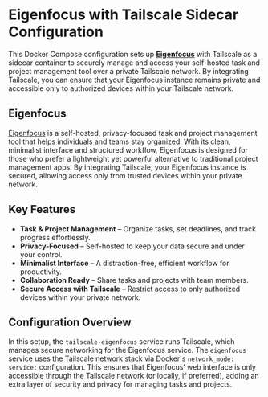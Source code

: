 # Eigenfocus with Tailscale Sidecar Configuration  

This Docker Compose configuration sets up **[Eigenfocus](https://github.com/Eigenfocus/eigenfocus)** with Tailscale as a sidecar container to securely manage and access your self-hosted task and project management tool over a private Tailscale network. By integrating Tailscale, you can ensure that your Eigenfocus instance remains private and accessible only to authorized devices within your Tailscale network.

## Eigenfocus  

[Eigenfocus](https://github.com/Eigenfocus/eigenfocus) is a self-hosted, privacy-focused task and project management tool that helps individuals and teams stay organized. With its clean, minimalist interface and structured workflow, Eigenfocus is designed for those who prefer a lightweight yet powerful alternative to traditional project management apps. By integrating Tailscale, your Eigenfocus instance is secured, allowing access only from trusted devices within your private network.

## Key Features  

- **Task & Project Management** – Organize tasks, set deadlines, and track progress effortlessly.  
- **Privacy-Focused** – Self-hosted to keep your data secure and under your control.  
- **Minimalist Interface** – A distraction-free, efficient workflow for productivity.  
- **Collaboration Ready** – Share tasks and projects with team members.  
- **Secure Access with Tailscale** – Restrict access to only authorized devices within your private network.  

## Configuration Overview  

In this setup, the `tailscale-eigenfocus` service runs Tailscale, which manages secure networking for the Eigenfocus service. The `eigenfocus` service uses the Tailscale network stack via Docker's `network_mode: service:` configuration. This ensures that Eigenfocus’ web interface is only accessible through the Tailscale network (or locally, if preferred), adding an extra layer of security and privacy for managing tasks and projects.
